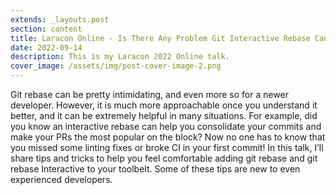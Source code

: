 ```yaml
---
extends: _layouts.post
section: content
title: Laracon Online - Is There Any Problem Git Interactive Rebase Can’t Solve?
date: 2022-09-14
description: This is my Laracon 2022 Online talk.
cover_image: /assets/img/post-cover-image-2.png
---
```


Git rebase can be pretty intimidating, and even more so for a newer developer. However, it is much more approachable once you understand it better, and it can be extremely helpful in many situations. For example, did you know an interactive rebase can help you consolidate your commits and make your PRs the most popular on the block? Now no one has to know that you missed some linting fixes or broke CI in your first commit! In this talk, I’ll share tips and tricks to help you feel comfortable adding git rebase and git rebase Interactive to your toolbelt. Some of these tips are new to even experienced developers.
